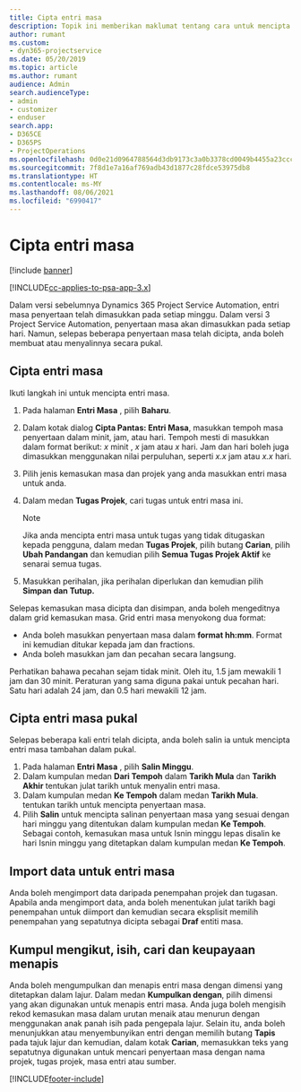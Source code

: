 ```yaml
---
title: Cipta entri masa
description: Topik ini memberikan maklumat tentang cara untuk mencipta entri masa.
author: rumant
ms.custom:
- dyn365-projectservice
ms.date: 05/20/2019
ms.topic: article
ms.author: rumant
audience: Admin
search.audienceType:
- admin
- customizer
- enduser
search.app:
- D365CE
- D365PS
- ProjectOperations
ms.openlocfilehash: 0d0e21d0964788564d3db9173c3a0b3378cd0049b4455a23ccc1bccd1c21d9e7
ms.sourcegitcommit: 7f8d1e7a16af769adb43d1877c28fdce53975db8
ms.translationtype: HT
ms.contentlocale: ms-MY
ms.lasthandoff: 08/06/2021
ms.locfileid: "6990417"
---
```

# <a name="create-time-entries"></a>Cipta entri masa

[!include [banner](../includes/psa-now-project-operations.md)]

[!INCLUDE[cc-applies-to-psa-app-3.x](../includes/cc-applies-to-psa-app-3x.md)]

Dalam versi sebelumnya Dynamics 365 Project Service Automation, entri masa penyertaan telah dimasukkan pada setiap minggu. Dalam versi 3 Project Service Automation, penyertaan masa akan dimasukkan pada setiap hari. Namun, selepas beberapa penyertaan masa telah dicipta, anda boleh membuat atau menyalinnya secara pukal.

## <a name="create-a-time-entry"></a>Cipta entri masa

Ikuti langkah ini untuk mencipta entri masa.

1. Pada halaman **Entri Masa** , pilih **Baharu**.
2. Dalam kotak dialog **Cipta Pantas: Entri Masa**, masukkan tempoh masa penyertaan dalam minit, jam, atau hari. Tempoh mesti di masukkan dalam format berikut: *x* minit , *x* jam atau *x* hari. Jam dan hari boleh juga dimasukkan menggunakan nilai perpuluhan, seperti *x.x* jam atau *x.x* hari.
3. Pilih jenis kemasukan masa dan projek yang anda masukkan entri masa untuk anda.
4. Dalam medan **Tugas Projek**, cari tugas untuk entri masa ini.

    > [!NOTE]
    > Jika anda mencipta entri masa untuk tugas yang tidak ditugaskan kepada pengguna, dalam medan **Tugas Projek**, pilih butang **Carian**, pilih **Ubah Pandangan** dan kemudian pilih **Semua Tugas Projek Aktif** ke senarai semua tugas.

5. Masukkan perihalan, jika perihalan diperlukan dan kemudian pilih **Simpan dan Tutup.**

Selepas kemasukan masa dicipta dan disimpan, anda boleh mengeditnya dalam grid kemasukan masa. Grid entri masa menyokong dua format:

- Anda boleh masukkan penyertaan masa dalam **format hh:mm**. Format ini kemudian ditukar kepada jam dan fractions.
- Anda boleh masukkan jam dan pecahan secara langsung.

Perhatikan bahawa pecahan sejam tidak minit. Oleh itu, 1.5 jam mewakili 1 jam dan 30 minit. Peraturan yang sama diguna pakai untuk pecahan hari. Satu hari adalah 24 jam, dan 0.5 hari mewakili 12 jam.

## <a name="bulk-create-time-entries"></a>Cipta entri masa pukal

Selepas beberapa kali entri telah dicipta, anda boleh salin ia untuk mencipta entri masa tambahan dalam pukal.

1. Pada halaman **Entri Masa** , pilih **Salin Minggu**.
2. Dalam kumpulan medan **Dari Tempoh** dalam **Tarikh Mula** dan **Tarikh Akhir** tentukan julat tarikh untuk menyalin entri masa.
3. Dalam kumpulan medan **Ke Tempoh** dalam medan **Tarikh Mula**. tentukan tarikh untuk mencipta penyertaan masa.
4. Pilih **Salin** untuk mencipta salinan penyertaan masa yang sesuai dengan hari minggu yang ditentukan dalam kumpulan medan **Ke Tempoh**. Sebagai contoh, kemasukan masa untuk Isnin minggu lepas disalin ke hari Isnin minggu yang ditetapkan dalam kumpulan medan **Ke Tempoh**.

## <a name="import-data-for-time-entries"></a>Import data untuk entri masa

Anda boleh mengimport data daripada penempahan projek dan tugasan. Apabila anda mengimport data, anda boleh menentukan julat tarikh bagi penempahan untuk diimport dan kemudian secara eksplisit memilih penempahan yang sepatutnya dicipta sebagai **Draf** entiti masa.

## <a name="group-by-sort-search-and-filter-capabilities"></a>Kumpul mengikut, isih, cari dan keupayaan menapis

Anda boleh mengumpulkan dan menapis entri masa dengan dimensi yang ditetapkan dalam lajur. Dalam medan **Kumpulkan dengan**, pilih dimensi yang akan digunakan untuk menapis entri masa. Anda juga boleh mengisih rekod kemasukan masa dalam urutan menaik atau menurun dengan menggunakan anak panah isih pada pengepala lajur. Selain itu, anda boleh menunjukkan atau menyembunyikan entri dengan memilih butang **Tapis** pada tajuk lajur dan kemudian, dalam kotak **Carian**, memasukkan teks yang sepatutnya digunakan untuk mencari penyertaan masa dengan nama projek, tugas projek, masa entri atau sumber.


[!INCLUDE[footer-include](../includes/footer-banner.md)]